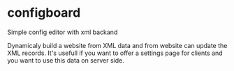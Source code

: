 # configboard
Simple config editor with xml backand

Dynamicaly build a website from XML data and from website can update the XML records.
It's usefull if you want to offer a settings page for clients and you want to use this data on server side.
